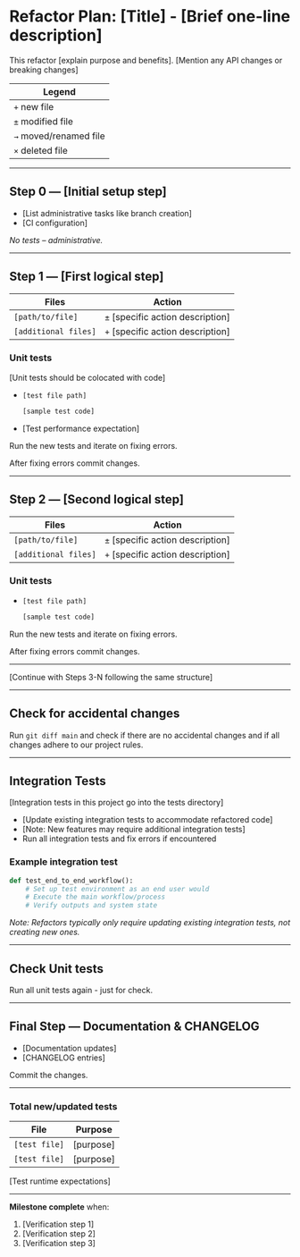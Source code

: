 # Refactor Plan: [Title] - [Brief one-line description]

This refactor [explain purpose and benefits]. 
[Mention any API changes or breaking changes]

| Legend |
|--------|
| `+` new file |
| `±` modified file |
| `→` moved/renamed file |
| `×` deleted file |

---

## Step 0 — [Initial setup step]

- [List administrative tasks like branch creation]
- [CI configuration]

_No tests – administrative._

---

## Step 1 — [First logical step]

| Files | Action |
|-------|--------|
| `[path/to/file]` | `±` [specific action description] |
| `[additional files]` | `+` [specific action description] |

### Unit tests

[Unit tests should be colocated with code]

* `[test file path]`
  ```python
  [sample test code]
  ```
* [Test performance expectation]

Run the new tests and iterate on fixing errors.

After fixing errors commit changes.

---

## Step 2 — [Second logical step]

| Files | Action |
|-------|--------|
| `[path/to/file]` | `±` [specific action description] |
| `[additional files]` | `+` [specific action description] |

### Unit tests

* `[test file path]`
  ```python
  [sample test code]
  ```

Run the new tests and iterate on fixing errors.

After fixing errors commit changes.

---

[Continue with Steps 3-N following the same structure]

---

## Check for accidental changes

Run `git diff main` and check if there are no accidental changes and if all changes adhere to our project rules.

---

## Integration Tests

[Integration tests in this project go into the tests directory]

- [Update existing integration tests to accommodate refactored code]
- [Note: New features may require additional integration tests]
- Run all integration tests and fix errors if encountered

### Example integration test
```python
def test_end_to_end_workflow():
    # Set up test environment as an end user would
    # Execute the main workflow/process
    # Verify outputs and system state
```

_Note: Refactors typically only require updating existing integration tests, not creating new ones._

---

## Check Unit tests

Run all unit tests again - just for check.

---

## Final Step — Documentation & CHANGELOG

- [Documentation updates]
- [CHANGELOG entries]

Commit the changes.

---

### Total new/updated tests

| File | Purpose |
|------|---------|
| `[test file]` | [purpose] |
| `[test file]` | [purpose] |

[Test runtime expectations]

---

**Milestone complete** when:

1. [Verification step 1]
2. [Verification step 2]
3. [Verification step 3]